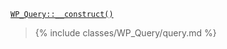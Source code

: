 <p><code><a href="https://developer.wordpress.org/reference/classes/wp_query/__construct/">WP_Query::__construct()</a></code></p>

<blockquote>

{% include classes/WP_Query/query.md %}

</blockquote>
